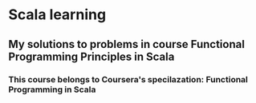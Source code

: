 # Scala learning
## My solutions to problems in course Functional Programming Principles in Scala
### This course belongs to Coursera's specilazation: Functional Programming in Scala 
